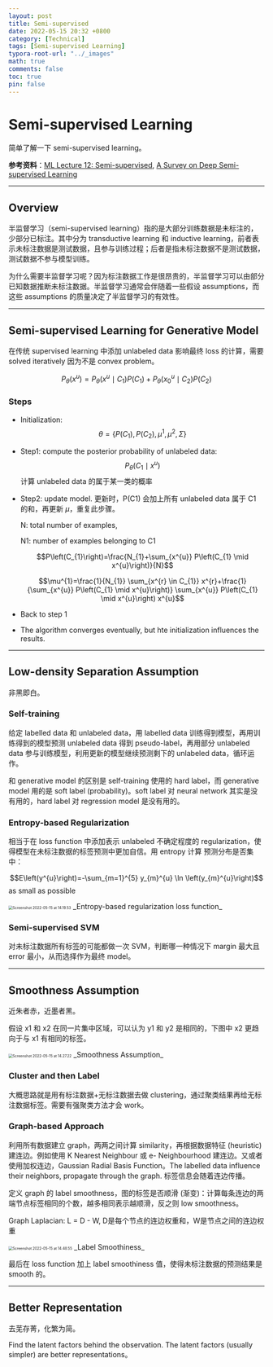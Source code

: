 ```yaml
---
layout: post
title: Semi-supervised
date: 2022-05-15 20:32 +0800
category: [Technical]
tags: [Semi-supervised Learning]
typora-root-url: "../_images"
math: true
comments: false
toc: true
pin: false
---
```


# Semi-supervised Learning

简单了解一下 semi-supervised learning。

**参考资料**：[ML Lecture 12: Semi-supervised](https://youtu.be/fX_guE7JNnY), [A Survey on Deep Semi-supervised Learning](https://arxiv.org/pdf/2103.00550.pdf)

---

## Overview

半监督学习（semi-supervised learning）指的是大部分训练数据是未标注的，少部分已标注。其中分为 transductive learning 和 inductive learning，前者表示未标注数据是测试数据，且参与训练过程；后者是指未标注数据不是测试数据，测试数据不参与模型训练。

为什么需要半监督学习呢？因为标注数据工作是很昂贵的，半监督学习可以由部分已知数据推断未标注数据。半监督学习通常会伴随着一些假设 assumptions，而这些 assumptions 的质量决定了半监督学习的有效性。

---

## Semi-supervised Learning for Generative Model

在传统 supervised learning 中添加 unlabeled data 影响最终 loss 的计算，需要 solved iteratively 因为不是 convex problem。

$$P_{\theta}\left(x^{u}\right)=P_{\theta}\left(x^{u} \mid C_{1}\right) P\left(C_{1}\right)+P_{\theta}\left(x_{0}^{u} \mid C_{2}\right) P\left(C_{2}\right)$$

### Steps

- Initialization: $$\theta=\left\{P\left(C_{1}\right), P\left(C_{2}\right), \mu^{1}, \mu^{2}, \Sigma\right\}$$

- Step1: compute the posterior probability of unlabeled data: $$P_{\theta}\left(C_{1} \mid x^{u}\right)$$ 计算 unlabeled data 的属于某一类的概率

- Step2: update model. 更新时，P(C1) 会加上所有 unlabeled data 属于 C1 的和，再更新 $\mu$，重复此步骤。 

  N: total number of examples, 

  N1: number of examples belonging to C1

   $$P\left(C_{1}\right)=\frac{N_{1}+\sum_{x^{u}} P\left(C_{1} \mid x^{u}\right)}{N}$$

  $$\mu^{1}=\frac{1}{N_{1}} \sum_{x^{r} \in C_{1}} x^{r}+\frac{1}{\sum_{x^{u}} P\left(C_{1} \mid x^{u}\right)} \sum_{x^{u}} P\left(C_{1} \mid x^{u}\right) x^{u}$$

- Back to step 1

- The algorithm converges eventually, but hte initialization influences the results.

---

## Low-density Separation Assumption

非黑即白。

### Self-training

给定 labelled data 和 unlabeled data，用 labelled data 训练得到模型，再用训练得到的模型预测 unlabeled data 得到 pseudo-label，再用部分 unlabeled data 参与训练模型，利用更新的模型继续预测剩下的 unlabeled data，循环运作。

和 generative model 的区别是 self-training 使用的 hard label，而 generative model 用的是 soft label (probability)。soft label 对 neural network 其实是没有用的，hard label 对 regression model 是没有用的。

### Entropy-based Regularization

相当于在 loss function 中添加表示 unlabeled 不确定程度的 regularization，使得模型在未标注数据的标签预测中更加自信。用 entropy 计算 预测分布是否集中：

$$E\left(y^{u}\right)=-\sum_{m=1}^{5} y_{m}^{u} \ln \left(y_{m}^{u}\right)$$ as small as possible

<img src="/2022-05-15-semi-supervised/Screenshot 2022-05-15 at 14.19.53.png" alt="Screenshot 2022-05-15 at 14.19.53" style="zoom:50%;" />
_Entropy-based regularization loss function_

### Semi-supervised SVM

对未标注数据所有标签的可能都做一次 SVM，判断哪一种情况下 margin 最大且 error 最小，从而选择作为最终 model。

---

## Smoothness Assumption

近朱者赤，近墨者黑。

假设 x1 和 x2 在同一片集中区域，可以认为 y1 和 y2 是相同的，下图中 x2 更趋向于与 x1 有相同的标签。

<img src="/2022-05-15-semi-supervised/Screenshot 2022-05-15 at 14.27.22.png" alt="Screenshot 2022-05-15 at 14.27.22" style="zoom:50%;" />
_Smoothness Assumption_

### Cluster and then Label

大概思路就是用有标注数据+无标注数据去做 clustering，通过聚类结果再给无标注数据标签。需要有强聚类方法才会 work。

### Graph-based Approach

利用所有数据建立 graph，两两之间计算 similarity，再根据数据特征 (heuristic) 建连边。例如使用 K Nearest Neighbour 或 e- Neighbourhood 建连边。又或者使用加权连边，Gaussian Radial Basis Function。The labelled data influence their neighbors, propagate through the graph. 标签信息会随着连边传播。

定义 graph 的 label smoothness，图的标签是否顺滑 (渐变)：计算每条连边的两端节点标签相同的个数，越多相同表示越顺滑，反之则 low smoothness。

Graph Laplacian: L = D - W, D是每个节点的连边权重和，W是节点之间的连边权重

<img src="/2022-05-15-semi-supervised/Screenshot 2022-05-15 at 14.48.55.png" alt="Screenshot 2022-05-15 at 14.48.55" style="zoom:50%;" />
_Label Smoothiness_

最后在 loss function 加上 label smoothiness 值，使得未标注数据的预测结果是 smooth 的。

---

## Better Representation

去芜存菁，化繁为简。

Find the latent factors behind the observation. The latent factors (usually simpler) are better representations。
